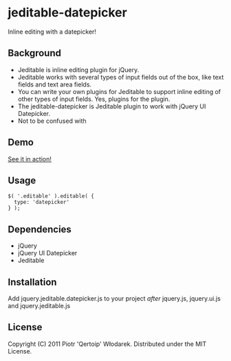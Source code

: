 # jeditable-datepicker

Inline editing with a datepicker!

## Background

 * Jeditable is inline editing plugin for jQuery.
 * Jeditable works with several types of input fields out of the box, like text fields and text area fields.
 * You can write your own plugins for Jeditable to support inline editing of other types of input fields. Yes, plugins for the plugin.
 * The jeditable-datepicker is Jeditable plugin to work with jQuery UI Datepicker.
 * Not to be confused with 

## Demo

[See it in action!](http://thesingularity.pl/jeditable-datepicker-demo)

## Usage

    $( '.editable' ).editable( {
      type: 'datepicker'
    } );

## Dependencies

 * jQuery
 * jQuery UI Datepicker
 * Jeditable

## Installation

Add jquery.jeditable.datepicker.js to your project *after* jquery.js, jquery.ui.js and jquery.jeditable.js

## License

Copyright (C) 2011 Piotr 'Qertoip' Włodarek. Distributed under the MIT License.
